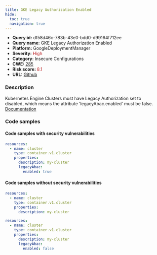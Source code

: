 ```yaml
---
title: GKE Legacy Authorization Enabled
hide:
  toc: true
  navigation: true
---
```


<style>
  .highlight .hll {
    background-color: #ff171742;
  }
  .md-content {
    max-width: 1100px;
    margin: 0 auto;
  }
</style>

-   **Query id:** df58d46c-783b-43e0-bdd0-d99164f712ee
-   **Query name:** GKE Legacy Authorization Enabled
-   **Platform:** GoogleDeploymentManager
-   **Severity:** <span style="color:#bb2124">High</span>
-   **Category:** Insecure Configurations
-   **CWE:** <a href="https://cwe.mitre.org/data/definitions/285.html" onclick="newWindowOpenerSafe(event, 'https://cwe.mitre.org/data/definitions/285.html')">285</a>
-   **Risk score:** <span style="color:#bb2124">8.1</span>
-   **URL:** [Github](https://github.com/Checkmarx/kics/tree/master/assets/queries/googleDeploymentManager/gcp/gke_legacy_authorization_enabled)

### Description
Kubernetes Engine Clusters must have Legacy Authorization set to disabled, which means the attribute 'legacyAbac.enabled' must be false.<br>
[Documentation](https://cloud.google.com/kubernetes-engine/docs/reference/rest/v1/projects.locations.clusters#Cluster.LegacyAbac)

### Code samples
#### Code samples with security vulnerabilities
```yaml title="Positive test num. 1 - yaml file" hl_lines="7"
resources:
  - name: cluster
    type: container.v1.cluster
    properties:
      description: my-cluster
      legacyAbac:
        enabled: true

```


#### Code samples without security vulnerabilities
```yaml title="Negative test num. 1 - yaml file"
resources:
  - name: cluster
    type: container.v1.cluster
    properties:
      description: my-cluster

```
```yaml title="Negative test num. 2 - yaml file"
resources:
  - name: cluster
    type: container.v1.cluster
    properties:
      description: my-cluster
      legacyAbac:
        enabled: false

```

